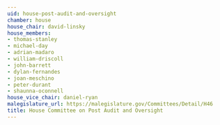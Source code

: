 ```yaml
---
uid: house-post-audit-and-oversight
chamber: house
house_chair: david-linsky
house_members:
- thomas-stanley
- michael-day
- adrian-madaro
- william-driscoll
- john-barrett
- dylan-fernandes
- joan-meschino
- peter-durant
- shaunna-oconnell
house_vice_chair: daniel-ryan
malegislature_url: https://malegislature.gov/Committees/Detail/H46
title: House Committee on Post Audit and Oversight
---
```

